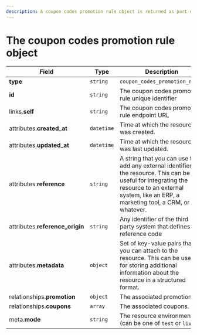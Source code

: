 ```yaml
---
description: A coupon codes promotion rule object is returned as part of the response body of each successful list, retrieve, create or update API call.
---
```


# The coupon codes promotion rule object

| Field          | Type     | Description                                  |
| -------------- | -------- | -------------------------------------------- |
| **type**       | `string` | `coupon_codes_promotion_rules`                        |
| **id**         | `string` | The coupon codes promotion rule unique identifier  |
| links.**self** | `string` | The coupon codes promotion rule endpoint URL       |
| attributes.**created_at** | `datetime` | Time at which the resource was created. |
| attributes.**updated_at** | `datetime` | Time at which the resource was last updated. |
| attributes.**reference** | `string` | A string that you can use to add any external identifier to the resource. This can be useful for integrating the resource to an external system, like an ERP, a marketing tool, a CRM, or whatever. |
| attributes.**reference_origin** | `string` | Any identifier of the third party system that defines the reference code |
| attributes.**metadata** | `object` | Set of key-value pairs that you can attach to the resource. This can be useful for storing additional information about the resource in a structured format. |
| relationships.**promotion** | `object` | The associated promotion. |
| relationships.**coupons** | `array` | The associated coupons. |
| meta.**mode** | `string` | The resource environment \(can be one of `test` or `live`\) |

